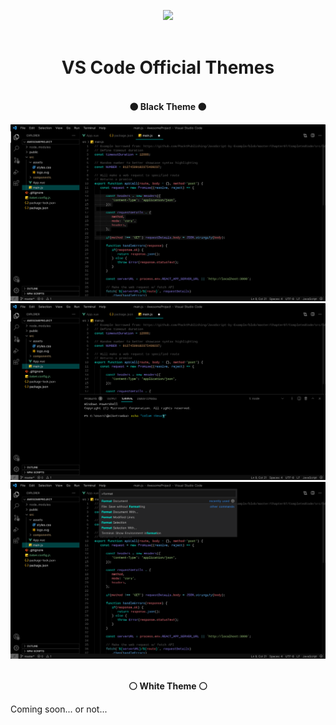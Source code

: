 <p align='center'>
  <img src='https://cdn.kodemia.mx/images/brand/white-imagotipo.svg' height='50'>
  <br />
  <br />
  <h1 align="center" >VS Code Official Themes</h1>
</p>

<p align='center'>
  <br />
  <b align="center">⚫ Black Theme ⚫</b>
  <br />
</p>

<p align='center'>
  <img src='./images/previews/black-1.jpeg'>
  <img src='./images/previews/black-2.jpeg'>
  <img src='./images/previews/black-3.jpeg'>
</p>

<p align='center'>
  <br />
  <b align="center">⚪ White Theme ⚪</b>
  <br />
  <p>Coming soon... or not... </p>
</p>
